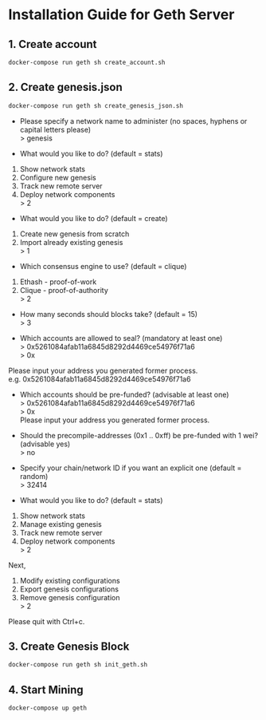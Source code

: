 # Installation Guide for Geth Server

## 1. Create account

```sh
docker-compose run geth sh create_account.sh
```

## 2. Create genesis.json

```sh
docker-compose run geth sh create_genesis_json.sh
```

* Please specify a network name to administer (no spaces, hyphens or capital letters please)  
\> genesis

* What would you like to do? (default = stats)

 1. Show network stats
 2. Configure new genesis
 3. Track new remote server
 4. Deploy network components  
\> 2

* What would you like to do? (default = create)

 1. Create new genesis from scratch
 2. Import already existing genesis   
\> 1

* Which consensus engine to use? (default = clique)

 1. Ethash - proof-of-work
 2. Clique - proof-of-authority  
\> 2

* How many seconds should blocks take? (default = 15)  
\> 3

* Which accounts are allowed to seal? (mandatory at least one)  
\> 0x5261084afab11a6845d8292d4469ce54976f71a6  
\> 0x

Please input your address you generated former process.  
e.g. 0x5261084afab11a6845d8292d4469ce54976f71a6

* Which accounts should be pre-funded? (advisable at least one)  
\> 0x5261084afab11a6845d8292d4469ce54976f71a6  
\> 0x  
Please input your address you generated former process.

* Should the precompile-addresses (0x1 .. 0xff) be pre-funded with 1 wei? (advisable yes)  
\> no

* Specify your chain/network ID if you want an explicit one (default = random)  
\> 32414

* What would you like to do? (default = stats)

 1. Show network stats
 2. Manage existing genesis
 3. Track new remote server
 4. Deploy network components  
\> 2

Next,

 1. Modify existing configurations
 2. Export genesis configurations
 3. Remove genesis configuration  
\> 2

Please quit with Ctrl+c.

## 3. Create Genesis Block

```sh
docker-compose run geth sh init_geth.sh
```

## 4. Start Mining

```sh
docker-compose up geth
```
